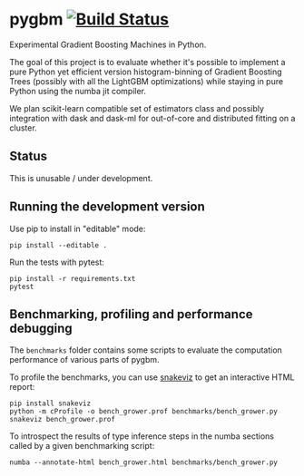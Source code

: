 # pygbm [![Build Status](https://travis-ci.org/ogrisel/pygbm.svg?branch=master)](https://travis-ci.org/ogrisel/pygbm)

Experimental Gradient Boosting Machines in Python.

The goal of this project is to evaluate whether it's possible to implement a
pure Python yet efficient version histogram-binning of Gradient Boosting Trees
(possibly with all the LightGBM optimizations) while staying in pure Python
using the numba jit compiler.

We plan scikit-learn compatible set of estimators class and possibly integration
with dask and dask-ml for out-of-core and distributed fitting on a cluster.

## Status

This is unusable / under development.

## Running the development version

Use pip to install in "editable" mode:

    pip install --editable .

Run the tests with pytest:

    pip install -r requirements.txt
    pytest

## Benchmarking, profiling and performance debugging

The `benchmarks` folder contains some scripts to evaluate the computation
performance of various parts of pygbm.

To profile the benchmarks, you can use
[snakeviz](https://jiffyclub.github.io/snakeviz/) to get an interactive
HTML report:

    pip install snakeviz
    python -m cProfile -o bench_grower.prof benchmarks/bench_grower.py
    snakeviz bench_grower.prof

To introspect the results of type inference steps in the numba sections
called by a given benchmarking script:

    numba --annotate-html bench_grower.html benchmarks/bench_grower.py